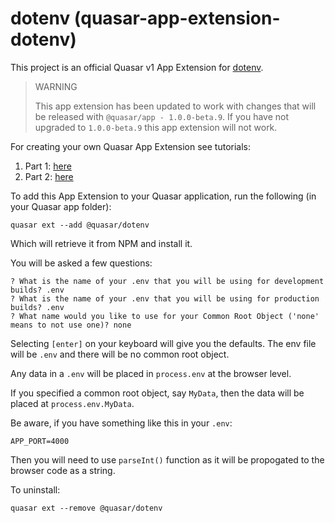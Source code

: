 dotenv (quasar-app-extension-dotenv)
===

This project is an official Quasar v1 App Extension for [dotenv](https://www.npmjs.com/package/dotenv).

> WARNING
>
> This app extension has been updated to work with changes that will be released with `@quasar/app - 1.0.0-beta.9`. If you have not upgraded to `1.0.0-beta.9` this app extension will not work.

For creating your own Quasar App Extension see tutorials:
1. Part 1: [here](https://medium.com/p/4a87561336ef)
2. Part 2: [here](https://medium.com/p/dac4740c1daa)

To add this App Extension to your Quasar application, run the following (in your Quasar app folder):

```
quasar ext --add @quasar/dotenv
```
Which will retrieve it from NPM and install it.

You will be asked a few questions:
```
? What is the name of your .env that you will be using for development builds? .env
? What is the name of your .env that you will be using for production builds? .env
? What name would you like to use for your Common Root Object ('none' means to not use one)? none
```
Selecting `[enter]` on your keyboard will give you the defaults. The env file will be `.env` and there will be no common root object.

Any data in a `.env` will be placed in `process.env` at the browser level. 

If you specified a common root object, say `MyData`, then the data will be placed at `process.env.MyData`.

Be aware, if you have something like this in your `.env`:

`APP_PORT=4000`

Then you will need to use `parseInt()` function as it will be propogated to the browser code as a string.

To uninstall:
```
quasar ext --remove @quasar/dotenv
```
